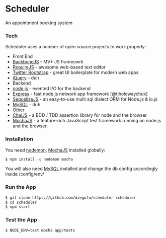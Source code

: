 # Scheduler

An appointment booking system

### Tech

Scheduler uses a number of open source projects to work properly:
* Front End
 * [BackboneJS] - MV* JS frameowrk
 * [RequireJS] - awesome web-based text editor
 * [Twitter Bootstrap] - great UI boilerplate for modern web apps
 * [jQuery] - duh
* Backend
 * [node.js] - evented I/O for the backend
 * [Express] - fast node.js network app framework [@tjholowaychuk]
 * [SequelizeJS] - an easy-to-use multi sql dialect ORM for Node.js & io.js
 * [MySQL] - duh
* Other
 * [ChaiJS] - a BDD / TDD assertion library for node and the browser
 * [MochaJS] - a feature-rich JavaScript test framework running on node.js and the browser

### Installation

You need [nodemon], [MochaJS] installed globally:

```sh
$ npm install -g nodemon mocha
```
You will also need [MySQL] installed and change  the db config accordingly inside /config/env/

### Run the App
```sh
$ git clone https://github.com/diegofu/scheduler scheduler
$ cd scheduler
$ npm start
```
### Test the App
```sh
$ NODE_ENV=test mocha app/tests
```

[node.js]:http://nodejs.org
[Twitter Bootstrap]:http://twitter.github.com/bootstrap/
[jQuery]:http://jquery.com
[express]:http://expressjs.com
[AngularJS]:http://angularjs.org
[BackboneJS]:http://backbonejs.org
[RequireJS]:http://requirejs.org
[SequelizeJS]:http://sequelizejs.com
[MySQL]:https://www.mysql.com/
[ChaiJS]:http://chaijs.com/
[MochaJS]:http://mochajs.org/
[nodemon]:http://nodemon.io/